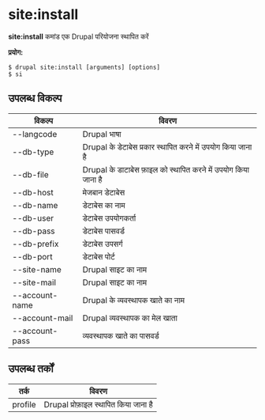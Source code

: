 # site:install
**site:install** कमांड एक Drupal परियोजना स्थापित करें

**प्रयोग:**
```
$ drupal site:install [arguments] [options] 
$ si  
```

## उपलब्ध विकल्प
विकल्प | विवरण
-------|-------------
--langcode | Drupal भाषा
--db-type | Drupal के डेटाबेस प्रकार स्थापित करने में उपयोग किया जाना है
--db-file | Drupal के डाटाबेस फ़ाइल को स्थापित करने में उपयोग किया जाना है
--db-host | मेजबान डेटाबेस
--db-name | डेटाबेस का नाम
--db-user | डेटाबेस उपयोगकर्ता
--db-pass | डेटाबेस पासवर्ड
--db-prefix | डेटाबेस उपसर्ग
--db-port | डेटाबेस पोर्ट
--site-name | Drupal साइट का नाम
--site-mail | Drupal साइट का नाम
--account-name | Drupal के व्यवस्थापक खाते का नाम
--account-mail | Drupal व्यवस्थापक का मेल खाता 
--account-pass | व्यवस्थापक खाते का पासवर्ड

## उपलब्ध तर्कों
तर्क | विवरण
---------|-------------
profile | Drupal प्रोफ़ाइल स्थापित किया जाना है
